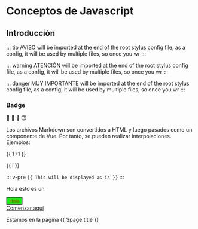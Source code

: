 # Conceptos de Javascript

## Introducción

<!-- <div class="warning custom-block">
  <p class="custom-block-title">Note</p>
  <p>You should ONLY write color variables in this file. since <code>palette.styl</code> will be imported at the end of the root stylus config file, as a config, it will be used by multiple files, so once you wrote styles here, your style would be duplicated by multiple times.
  </p>
</div> -->
<!-- la forma fácil -->

::: tip AVISO
will be imported at the end of the root stylus config file, as a config, it will be used by multiple files, so once you wr
:::

::: warning ATENCIÓN
will be imported at the end of the root stylus config file, as a config, <badge type="tip" text="Hola Picón"/> it will be used by multiple files, so once you wr
:::

::: danger MUY IMPORTANTE
will be imported at the end of the root stylus config file, as a config, it will be used by multiple files, so once you wr
:::

<!-- badge -->

### Badge <Badge text="beta" type="warn"/> <Badge text="0.10.1+"/> <Badge text="default theme"/>

<!-- emojis -->
:100: :tada: :1234: :innocent:

Los archivos Markdown son convertidos a HTML y luego pasados como un componente de Vue. Por tanto, se pueden realizar interpolaciones. Ejemplos:

{{ 1+1 }}

<span v-for="i in 5">{{ i }} </span>

::: v-pre
`{{ This will be displayed as-is }}`
:::

<style lang="scss" scoped>
div {
  .boton {
    background-color: lime;
    color: red
  }
}
</style>

Hola  esto es un <div><button class="boton">Hola</button></div>
<a href="/guia/" class="action-button">Comenzar aquí</a>
<!-- <p>Estamos en la página {{ $page }}</p> -->

Estamos en la página {{ $page.title }}
